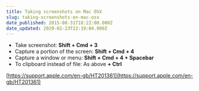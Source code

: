 ```yaml
---
title: Taking screenshots on Mac OSX
slug: taking-screenshots-on-mac-osx
date_published: 2015-08-31T18:22:00.000Z
date_updated: 2020-02-23T22:19:04.000Z
---
```


- Take screenshot: **Shift + Cmd + 3**
- Capture a portion of the screen: **Shift + Cmd + 4**
- Capture a window or menu: **Shift + Cmd + 4 + Spacebar**
- To clipboard instead of file: As above **+ Ctrl**

[https://support.apple.com/en-gb/HT201361](https://support.apple.com/en-gb/HT201361)
